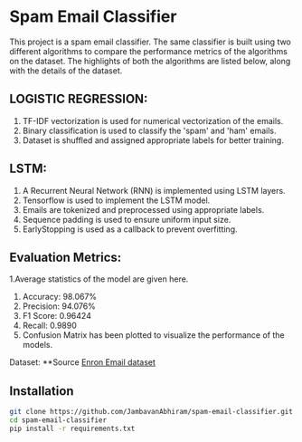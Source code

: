 # Spam Email Classifier
This project is a spam email classifier. The same classifier is built using two different algorithms to compare the performance metrics of the algorithms on the dataset. The highlights of both the algorithms are listed below, along with the details of the dataset. 

## LOGISTIC REGRESSION:
1. TF-IDF vectorization is used for numerical vectorization of the emails.
2. Binary classification is used to classify the 'spam' and 'ham' emails.
3. Dataset is shuffled and assigned appropriate labels for better training. 

## LSTM:
1. A Recurrent Neural Network (RNN) is implemented using LSTM layers. 
2. Tensorflow is used to implement the LSTM model.
3. Emails are tokenized and preprocessed using appropriate labels. 
4. Sequence padding is used to ensure uniform input size.
5. EarlyStopping is used as a callback to prevent overfitting.

## Evaluation Metrics:
1.Average statistics of the model are given here.
  1. Accuracy: 98.067%
  2. Precision: 94.076%
  3. F1 Score: 0.96424
  4. Recall: 0.9890
2. Confusion Matrix has been plotted to visualize the performance of the models.

Dataset: **Source [Enron Email dataset](https://www.kaggle.com/datasets/wanderfj/enron-spam)

## Installation

```bash
git clone https://github.com/JambavanAbhiram/spam-email-classifier.git
cd spam-email-classifier
pip install -r requirements.txt
